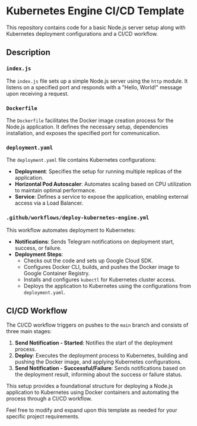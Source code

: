 # Kubernetes Engine CI/CD Template

This repository contains code for a basic Node.js server setup along with Kubernetes deployment configurations and a CI/CD workflow.

## Description

### `index.js`

The `index.js` file sets up a simple Node.js server using the `http` module. It listens on a specified port and responds with a "Hello, World!" message upon receiving a request.

### `Dockerfile`

The `Dockerfile` facilitates the Docker image creation process for the Node.js application. It defines the necessary setup, dependencies installation, and exposes the specified port for communication.

### `deployment.yaml`

The `deployment.yaml` file contains Kubernetes configurations:

- **Deployment**: Specifies the setup for running multiple replicas of the application.
- **Horizontal Pod Autoscaler**: Automates scaling based on CPU utilization to maintain optimal performance.
- **Service**: Defines a service to expose the application, enabling external access via a Load Balancer.

### `.github/workflows/deploy-kubernetes-engine.yml`

This workflow automates deployment to Kubernetes:

- **Notifications**: Sends Telegram notifications on deployment start, success, or failure.
- **Deployment Steps**:
  - Checks out the code and sets up Google Cloud SDK.
  - Configures Docker CLI, builds, and pushes the Docker image to Google Container Registry.
  - Installs and configures `kubectl` for Kubernetes cluster access.
  - Deploys the application to Kubernetes using the configurations from `deployment.yaml`.

## CI/CD Workflow

The CI/CD workflow triggers on pushes to the `main` branch and consists of three main stages:

1. **Send Notification - Started**: Notifies the start of the deployment process.
2. **Deploy**: Executes the deployment process to Kubernetes, building and pushing the Docker image, and applying Kubernetes configurations.
3. **Send Notification - Successful/Failure**: Sends notifications based on the deployment result, informing about the success or failure status.

This setup provides a foundational structure for deploying a Node.js application to Kubernetes using Docker containers and automating the process through a CI/CD workflow.

Feel free to modify and expand upon this template as needed for your specific project requirements.
